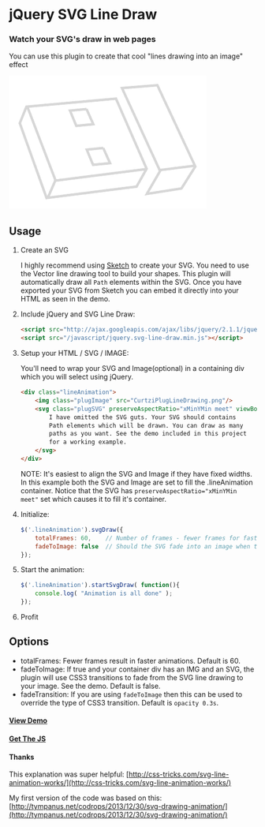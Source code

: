 # jQuery SVG Line Draw

### Watch your SVG's draw in web pages

You can use this plugin to create that cool "lines drawing into an image" effect

![Example animation](/demo/svg-line-draw.gif?raw=true "Example animation")

## Usage

1. Create an SVG

	I highly recommend using [Sketch](http://bohemiancoding.com/sketch/) to create your SVG. You need to use the Vector line drawing tool
	to build your shapes. This plugin will automatically draw all `Path` elements within the SVG. Once
	you have exported your SVG from Sketch you can embed it directly into your HTML as seen in the demo.

2. Include jQuery and SVG Line Draw:

	```html
	<script src="http://ajax.googleapis.com/ajax/libs/jquery/2.1.1/jquery.min.js"></script>
	<script src="/javascript/jquery.svg-line-draw.min.js"></script>
	```
3. Setup your HTML / SVG / IMAGE:
	
	You'll need to wrap your SVG and Image(optional) in a containing div which you will select using jQuery.	
	```html
	<div class="lineAnimation">
		<img class="plugImage" src="CurtziPlugLineDrawing.png"/>
		<svg class="plugSVG" preserveAspectRatio="xMinYMin meet" viewBox="0 0 1000 600" version="1.1">
			I have omitted the SVG guts. Your SVG should contains 
			Path elements which will be drawn. You can draw as many 
			paths as you want. See the demo included in this project 
			for a working example.
		</svg>
	</div>
	```
	
	NOTE: It's easiest to align the SVG and Image if they have fixed widths. In this example both the SVG and Image are set to fill the .lineAnimation container. Notice that the SVG has `preserveAspectRatio="xMinYMin meet"` set which causes it to fill it's container.
	
4. Initialize:

	```javascript
	$('.lineAnimation').svgDraw({
		totalFrames: 60, 	// Number of frames - fewer frames for faster animations
		fadeToImage: false 	// Should the SVG fade into an image when the animation is done?
	});
	```

5. Start the animation:

	```javascript
	$('.lineAnimation').startSvgDraw( function(){
		console.log( "Animation is all done" );
	});
	```
	
6. Profit


## Options

* totalFrames: Fewer frames result in faster animations. Default is 60.
* fadeToImage: If true and your container div has an IMG and an SVG, the plugin will use CSS3 transitions to fade from the SVG line drawing to your image. See the demo. Default is false.
* fadeTransition: If you are using `fadeToImage` then this can be used to override the type of CSS3 transition. Default is `opacity 0.3s`.



#### [View Demo](http://htmlpreview.github.io/?https://github.com/ponycode/jquery-svg-line-draw/blob/master/demo/index.html)

#### [Get The JS](https://github.com/ponycode/jquery-svg-line-draw/tree/master/dist)

#### Thanks

This explanation was super helpful: [http://css-tricks.com/svg-line-animation-works/](http://css-tricks.com/svg-line-animation-works/)

My first version of the code was based on this: [http://tympanus.net/codrops/2013/12/30/svg-drawing-animation/](http://tympanus.net/codrops/2013/12/30/svg-drawing-animation/)
